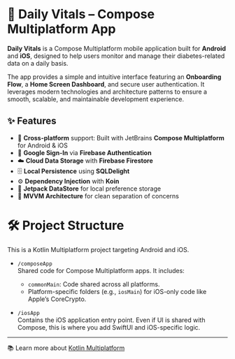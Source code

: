 # 📱 Daily Vitals – Compose Multiplatform App

**Daily Vitals** is a Compose Multiplatform mobile application built for **Android** and **iOS**, designed to help users monitor and manage their diabetes-related data on a daily basis.

The app provides a simple and intuitive interface featuring an **Onboarding Flow**, a **Home Screen Dashboard**, and secure user authentication. It leverages modern technologies and architecture patterns to ensure a smooth, scalable, and maintainable development experience.

## ✨ Features

- 📲 **Cross-platform** support: Built with JetBrains **Compose Multiplatform** for Android & iOS  
- 🔐 **Google Sign-In** via **Firebase Authentication**  
- ☁️ **Cloud Data Storage** with **Firebase Firestore**  
- 🗄️ **Local Persistence** using **SQLDelight**  
- ⚙️ **Dependency Injection** with **Koin**  
- 💾 **Jetpack DataStore** for local preference storage  
- 🧠 **MVVM Architecture** for clean separation of concerns 


# 🛠️ Project Structure

This is a Kotlin Multiplatform project targeting Android and iOS.

- `/composeApp`  
  Shared code for Compose Multiplatform apps. It includes:
  - `commonMain`: Code shared across all platforms.
  - Platform-specific folders (e.g., `iosMain`) for iOS-only code like Apple’s CoreCrypto.

- `/iosApp`  
  Contains the iOS application entry point. Even if UI is shared with Compose, this is where you add SwiftUI and iOS-specific logic.

---

📚 Learn more about [Kotlin Multiplatform](https://www.jetbrains.com/help/kotlin-multiplatform-dev/get-started.html)
